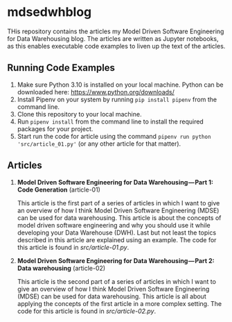 # mdsedwhblog

THis repository contains the articles my Model Driven Software Engineering for Data Warehousing blog.
The articles are written as Jupyter notebooks, as this enables executable code examples to liven up the text of the articles.

## Running Code Examples

1. Make sure Python 3.10 is installed on your local machine.
   Python can be downloaded here: https://www.python.org/downloads/
1. Install Pipenv on your system by running `pip install pipenv` from the command line.
1. Clone this repository to your local machine.
1. Run `pipenv install` from the command line to install the required packages for your project.
1. Start run the code for article using the command `pipenv run python 'src/article_01.py'` (or any other article for that matter).

## Articles

1. **Model Driven Software Engineering for Data Warehousing — Part 1: Code Generation** (article-01)

   This article is the first part of a series of articles in which I want to give an overview of how I think Model Driven Software Engineering (MDSE) can be used for data warehousing. 
   This article is about the concepts of model driven software engineering and why you should use it while developing your Data Warehouse (DWH).
   Last but not least the topics described in this article are explained using an example.
   The code for this article is found in _src/article-01.py_.

1. **Model Driven Software Engineering for Data Warehousing — Part 2: Data warehousing** (article-02)

   This article is the second part of a series of articles in which I want to give an overview of how I think Model Driven Software Engineering (MDSE) can be used for data warehousing. 
   This article is all about applying the concepts of the first article in a more complex setting.
   The code for this article is found in _src/article-02.py_.